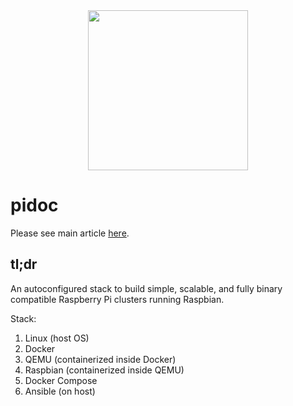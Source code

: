 <div align="center">
	<img width="256" src="pidoc.png">
</div>


# pidoc

Please see main article [here](https://appfleet.com/blog/raspberry-pi-cluster-emulation-with-docker-compose/).

## tl;dr

An autoconfigured stack to build simple, scalable, and fully binary compatible Raspberry Pi clusters running Raspbian.

Stack:
1. Linux (host OS)
2. Docker
3. QEMU (containerized inside Docker)
4. Raspbian (containerized inside QEMU)
5. Docker Compose
6. Ansible (on host)
